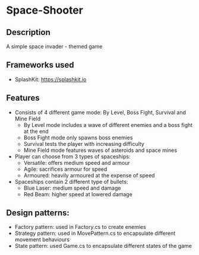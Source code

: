 # Space-Shooter

## Description

A simple space invader - themed game 

## Frameworks used

- SplashKit: https://splashkit.io

## Features

- Consists of 4 different game mode: By Level, Boss Fight, Survival and Mine Field
  - By Level mode includes a wave of different enemies and a boss fight at the end
  - Boss Fight mode only spawns boss enemies
  - Survival tests the player with increasing difficulty
  - Mine Field mode features waves of asteroids and space mines
- Player can choose from 3 types of spaceships:
  - Versatile: offers medium speed and armour
  - Agile: sacrifices armour for speed 
  - Armoured: heavily armoured at the expense of speed
- Spaceships contain 2 different type of bullets: 
  - Blue Laser: medium speed and damage
  - Red Beam: higher speed at lowered damage

## Design patterns:

- Factory pattern: used in Factory.cs to create enemies
- Strategy pattern: used in MovePattern.cs to encapsulate different movement behaviours
- State pattern: used Game.cs to encapsulate different states of the game

